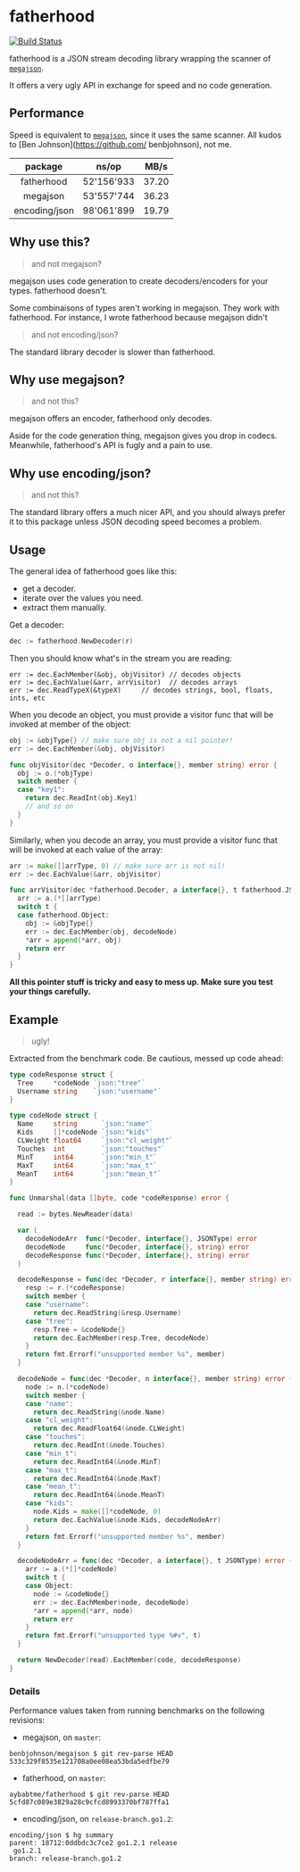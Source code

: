 fatherhood
==========
[![Build Status](https://drone.io/github.com/aybabtme/fatherhood/status.png)](https://drone.io/github.com/aybabtme/fatherhood/latest)

fatherhood is a JSON stream decoding library wrapping the scanner of
[`megajson`](https://github.com/benbjohnson/megajson).

It offers a very ugly API in exchange for speed and no code generation.

## Performance

Speed is equivalent to [`megajson`](https://github.com/benbjohnson/megajson),
since it uses the same scanner.  All kudos to [Ben Johnson](https://github.com/
benbjohnson), not me.

|    package    |      ns/op |  MB/s |
|:-------------:|:----------:|:-----:|
|  fatherhood   | 52'156'933 | 37.20 |
|   megajson    | 53'557'744 | 36.23 |
| encoding/json | 98'061'899 | 19.79 |


## Why use this?

> and not megajson?

megajson uses code generation to create decoders/encoders for your types.
fatherhood doesn't.

Some combinaisons of types aren't working in megajson. They work with
fatherhood. For instance, I wrote fatherhood because megajson didn't

> and not encoding/json?

The standard library decoder is slower than fatherhood.

## Why use megajson?

> and not this?

megajson offers an encoder, fatherhood only decodes.

Aside for the code generation thing, megajson gives you drop in codecs.
Meanwhile, fatherhood's API is fugly and a pain to use.


## Why use encoding/json?

> and not this?

The standard library offers a much nicer API, and you should always prefer it
to this package unless JSON decoding speed becomes a problem.

## Usage

The general idea of fatherhood goes like this:

* get a decoder.
* iterate over the values you need.
* extract them manually.

Get a decoder:
```go
dec := fatherhood.NewDecoder(r)
```

Then you should know what's in the stream you are reading:
```
err := dec.EachMember(&obj, objVisitor) // decodes objects
err := dec.EachValue(&arr, arrVisitor)  // decodes arrays
err := dec.ReadTypeX(&typeX)     // decodes strings, bool, floats, ints, etc
```

When you decode an object, you must provide a visitor func that will be invoked at member of the object:

```go
obj := &objType{} // make sure obj is not a nil pointer!
err := dec.EachMember(&obj, objVisitor)

func objVisitor(dec *Decoder, o interface{}, member string) error {
  obj := o.(*objType)
  switch member {
  case "key1":
    return dec.ReadInt(obj.Key1)
    // and so on
  }
}
```

Similarly, when you decode an array, you must provide a visitor func that will be invoked at each value of the array:

```go
arr := make([]arrType, 0) // make sure arr is not nil!
err := dec.EachValue(&arr, objVisitor)

func arrVisitor(dec *fatherhood.Decoder, a interface{}, t fatherhood.JSONType) error {
  arr := a.(*[]arrType)
  switch t {
  case fatherhood.Object:
    obj := &objType{}
    err := dec.EachMember(obj, decodeNode)
    *arr = append(*arr, obj)
    return err
  }
}
```

__All this pointer stuff is tricky and easy to mess up.  Make sure you test
your things carefully.__

## Example

> ugly!

Extracted from the benchmark code.  Be cautious, messed up code ahead:

```go
type codeResponse struct {
  Tree     *codeNode `json:"tree"`
  Username string    `json:"username"`
}

type codeNode struct {
  Name     string      `json:"name"`
  Kids     []*codeNode `json:"kids"`
  CLWeight float64     `json:"cl_weight"`
  Touches  int         `json:"touches"`
  MinT     int64       `json:"min_t"`
  MaxT     int64       `json:"max_t"`
  MeanT    int64       `json:"mean_t"`
}

func Unmarshal(data []byte, code *codeResponse) error {

  read := bytes.NewReader(data)

  var (
    decodeNodeArr  func(*Decoder, interface{}, JSONType) error
    decodeNode     func(*Decoder, interface{}, string) error
    decodeResponse func(*Decoder, interface{}, string) error
  )

  decodeResponse = func(dec *Decoder, r interface{}, member string) error {
    resp := r.(*codeResponse)
    switch member {
    case "username":
      return dec.ReadString(&resp.Username)
    case "tree":
      resp.Tree = &codeNode{}
      return dec.EachMember(resp.Tree, decodeNode)
    }
    return fmt.Errorf("unsupported member %s", member)
  }

  decodeNode = func(dec *Decoder, n interface{}, member string) error {
    node := n.(*codeNode)
    switch member {
    case "name":
      return dec.ReadString(&node.Name)
    case "cl_weight":
      return dec.ReadFloat64(&node.CLWeight)
    case "touches":
      return dec.ReadInt(&node.Touches)
    case "min_t":
      return dec.ReadInt64(&node.MinT)
    case "max_t":
      return dec.ReadInt64(&node.MaxT)
    case "mean_t":
      return dec.ReadInt64(&node.MeanT)
    case "kids":
      node.Kids = make([]*codeNode, 0)
      return dec.EachValue(&node.Kids, decodeNodeArr)
    }
    return fmt.Errorf("unsupported member %s", member)
  }

  decodeNodeArr = func(dec *Decoder, a interface{}, t JSONType) error {
    arr := a.(*[]*codeNode)
    switch t {
    case Object:
      node := &codeNode{}
      err := dec.EachMember(node, decodeNode)
      *arr = append(*arr, node)
      return err
    }
    return fmt.Errorf("unsupported type %#v", t)
  }

  return NewDecoder(read).EachMember(code, decodeResponse)
}
```

### Details

Performance values taken from running benchmarks on the following revisions:

* megajson, on `master`:

```
benbjohnson/megajson $ git rev-parse HEAD
533c329f8535e121708a0ee08ea53bda5edfbe79
```

* fatherhood, on `master`:

```
aybabtme/fatherhood $ git rev-parse HEAD
5cfd87c089e3829a28c9cfcd8993370bf787ffa1
```

* encoding/json, on `release-branch.go1.2`:

```
encoding/json $ hg summary
parent: 18712:0ddbdc3c7ce2 go1.2.1 release
 go1.2.1
branch: release-branch.go1.2
```
